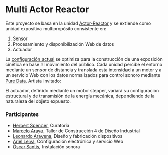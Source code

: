 # Multi Actor Reactor

Este proyecto se basa en la unidad [Actor-Reactor](https://github.com/amereida/actor-re-actor) y se extiende como unidad expositiva multipropósito consistente en:

1. Sensor
2. Procesamiento y disponibilización Web de datos
3. Actuador

La [configuración actual](https://docs.google.com/spreadsheets/d/1H8SptrEivwXtSlFbvr6E0EB0E-gABvcepRMJ9xA1qTE/edit?usp=sharing) se optimiza para la construcción de una exposición cinética en base al movimiento del público. Cada unidad percibe el entorno mediante un sensor de distancia y translada esta intensidad a un motor y a un servicio Web con los datos normalizados para control sonoro mediante [Pure Data](https://puredata.info/). Artista invitado: 


El actuador, definido mediante un motor stepper, variará su configuración estructural y de transmisión de la energía mecánica, dependiendo de la naturaleza del objeto expuesto.

### Participantes

* [Herbert Spencer](http://wiki.ead.pucv.cl/index.php/Herbert_Spencer), Curatoría
* [Marcelo Araya](http://wiki.ead.pucv.cl/index.php/Marcelo_Araya), Taller de Construcción 4 de Diseño Industrial
* [Leonardo Aravena](http://wiki.ead.pucv.cl/index.php/Leonardo_Aravena), Diseño y fabricación dispositivos
* [Ariel Leiva](https://www.linkedin.com/in/ariel-leiva-lopez-8665b587/?ppe=1), Configuración electrónica y servicio Web
* [Óscar Santis](https://soundcloud.com/oscarsantis), Instalación sonora



